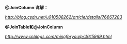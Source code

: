**@JoinColumn 详解：**

*http://blog.csdn.net/u010588262/article/details/76667283*



**@JoinTable和@JoinColumn**

*http://www.cnblogs.com/mingforyou/p/4615969.html*

